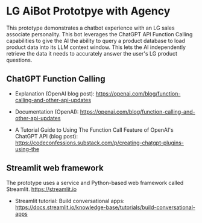 # LG AiBot Prototpye with Agency

This prototype demonstrates a chatbot experience with an LG sales associate personality. This bot leverages the ChatGPT API Function Calling capabilities to give the AI the ability to query a product database to load product data into its LLM context window. This lets the AI independently retrieve the data it needs to accurately answer the user's LG product questions.

## ChatGPT Function Calling
- Explanation (OpenAI blog post): https://openai.com/blog/function-calling-and-other-api-updates

- Documentation (OpenAI): https://openai.com/blog/function-calling-and-other-api-updates

- A Tutorial Guide to Using The Function Call Feature of OpenAI's ChatGPT API (blog post): https://codeconfessions.substack.com/p/creating-chatgpt-plugins-using-the

## Streamlit web framework
The prototype uses a service and Python-based web framework called Streamlit. https://streamlit.io

- Streamlit tutorial: Build conversational apps: https://docs.streamlit.io/knowledge-base/tutorials/build-conversational-apps
